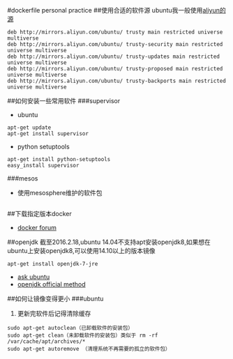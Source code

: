 #dockerfile personal practice
##使用合适的软件源
ubuntu我一般使用[aliyun的源](http://wiki.ubuntu.org.cn/Template:14.04source)
```
deb http://mirrors.aliyun.com/ubuntu/ trusty main restricted universe multiverse
deb http://mirrors.aliyun.com/ubuntu/ trusty-security main restricted universe multiverse
deb http://mirrors.aliyun.com/ubuntu/ trusty-updates main restricted universe multiverse
deb http://mirrors.aliyun.com/ubuntu/ trusty-proposed main restricted universe multiverse
deb http://mirrors.aliyun.com/ubuntu/ trusty-backports main restricted universe multiverse
```

##如何安装一些常用软件
###supervisor
- ubuntu
```shell
apt-get update
apt-get install supervisor
```

- python setuptools
```
apt-get install python-setuptools
easy_install supervisor
```

###mesos
- 使用mesosphere维护的软件包
```

```

##下载指定版本docker
- [docker forum](https://forums.docker.com/t/how-can-i-install-a-specific-version-of-the-docker-engine/1993/6)

##openjdk
截至2016.2.18,ubuntu 14.04不支持apt安装openjdk8,如果想在ubuntu上安装openjdk8,可以使用14.10以上的版本镜像
```
apt-get install openjdk-7-jre
```

- [ask ubuntu](http://askubuntu.com/questions/464755/how-to-install-openjdk-8-on-14-04-lts)
- [openjdk official method](http://openjdk.java.net/install/)


##如何让镜像变得更小
###ubuntu
1. 更新完软件后记得清除缓存
```
sudo apt-get autoclean（已卸载软件的安装包）
sudo apt-get clean（未卸载软件的安装包）类似于 rm -rf /var/cache/apt/archives/*
sudo apt-get autoremove （清理系统不再需要的孤立的软件包）
```

